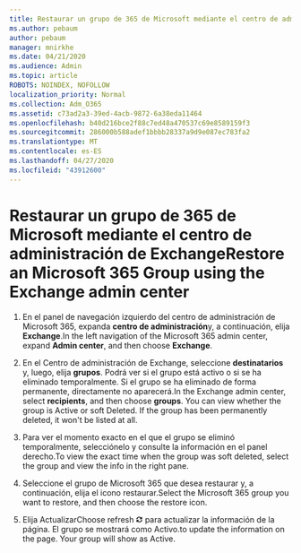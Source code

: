 ```yaml
---
title: Restaurar un grupo de 365 de Microsoft mediante el centro de administración de Exchange
ms.author: pebaum
author: pebaum
manager: mnirkhe
ms.date: 04/21/2020
ms.audience: Admin
ms.topic: article
ROBOTS: NOINDEX, NOFOLLOW
localization_priority: Normal
ms.collection: Adm_O365
ms.assetid: c73ad2a3-39ed-4acb-9872-6a38eda11464
ms.openlocfilehash: b40d216bce2f88c7ed48a470537c69e8589159f3
ms.sourcegitcommit: 286000b588adef1bbbb28337a9d9e087ec783fa2
ms.translationtype: MT
ms.contentlocale: es-ES
ms.lasthandoff: 04/27/2020
ms.locfileid: "43912600"
---
```

# <a name="restore-an-microsoft-365-group-using-the-exchange-admin-center"></a><span data-ttu-id="f6760-102">Restaurar un grupo de 365 de Microsoft mediante el centro de administración de Exchange</span><span class="sxs-lookup"><span data-stu-id="f6760-102">Restore an Microsoft 365 Group using the Exchange admin center</span></span>

1. <span data-ttu-id="f6760-103">En el panel de navegación izquierdo del centro de administración de Microsoft 365, expanda **centro de administración**y, a continuación, elija **Exchange**.</span><span class="sxs-lookup"><span data-stu-id="f6760-103">In the left navigation of the Microsoft 365 admin center, expand **Admin center**, and then choose **Exchange**.</span></span>
    
2. <span data-ttu-id="f6760-p101">En el Centro de administración de Exchange, seleccione **destinatarios** y, luego, elija **grupos**. Podrá ver si el grupo está activo o si se ha eliminado temporalmente. Si el grupo se ha eliminado de forma permanente, directamente no aparecerá.</span><span class="sxs-lookup"><span data-stu-id="f6760-p101">In the Exchange admin center, select **recipients**, and then choose **groups**. You can view whether the group is Active or soft Deleted. If the group has been permanently deleted, it won't be listed at all.</span></span>
    
3. <span data-ttu-id="f6760-107">Para ver el momento exacto en el que el grupo se eliminó temporalmente, selecciónelo y consulte la información en el panel derecho.</span><span class="sxs-lookup"><span data-stu-id="f6760-107">To view the exact time when the group was soft deleted, select the group and view the info in the right pane.</span></span>
    
4. <span data-ttu-id="f6760-108">Seleccione el grupo de Microsoft 365 que desea restaurar y, a continuación, elija el icono restaurar.</span><span class="sxs-lookup"><span data-stu-id="f6760-108">Select the Microsoft 365 group you want to restore, and then choose the restore icon.</span></span>
    
5. <span data-ttu-id="f6760-109">Elija Actualizar</span><span class="sxs-lookup"><span data-stu-id="f6760-109">Choose refresh</span></span> ![Icono Actualizar](media/6464df90-2a91-4c1f-92a6-9a38c7696ac3.gif) <span data-ttu-id="f6760-p102">para actualizar la información de la página. El grupo se mostrará como Activo.</span><span class="sxs-lookup"><span data-stu-id="f6760-p102">to update the information on the page. Your group will show as Active.</span></span> 
    

